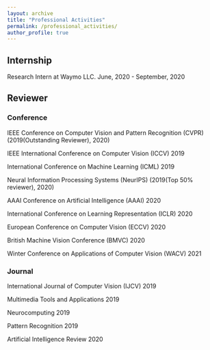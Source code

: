 ```yaml
---
layout: archive
title: "Professional Activities"
permalink: /professional_activities/
author_profile: true
---
```


## Internship

Research Intern at Waymo LLC. June, 2020 - September, 2020

## Reviewer

### Conference

IEEE Conference on Computer Vision and Pattern Recognition (CVPR) (2019(Outstanding Reviewer), 2020)

IEEE International Conference on Computer Vision (ICCV) 2019

International Conference on Machine Learning (ICML) 2019

Neural Information Processing Systems (NeurIPS) (2019(Top 50% reviewer), 2020)

AAAI Conference on Artificial Intelligence (AAAI) 2020

International Conference on Learning Representation (ICLR) 2020

European Conference on Computer Vision (ECCV) 2020

British Machine Vision Conference (BMVC) 2020

Winter Conference on Applications of Computer Vision (WACV) 2021

### Journal

International Journal of Computer Vision (IJCV) 2019

Multimedia Tools and Applications 2019

Neurocomputing 2019

Pattern Recognition 2019

Artificial Intelligence Review 2020
